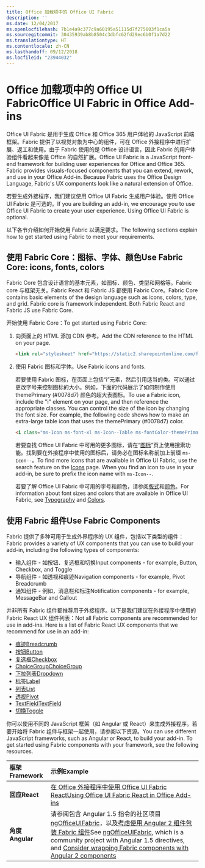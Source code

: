 ```yaml
---
title: Office 加载项中的 Office UI Fabric
description: ''
ms.date: 12/04/2017
ms.openlocfilehash: 7b1e4a9c377c9a60195a51115d7f275603f1ca5a
ms.sourcegitcommit: 30435939ab8b8504c3dbfc62fd29ec6b0f1a7d22
ms.translationtype: HT
ms.contentlocale: zh-CN
ms.lasthandoff: 09/12/2018
ms.locfileid: "23944032"
---
```

# <a name="office-ui-fabric-in-office-add-ins"></a><span data-ttu-id="332ba-102">Office 加载项中的 Office UI Fabric</span><span class="sxs-lookup"><span data-stu-id="332ba-102">Office UI Fabric in Office Add-ins</span></span> 

<span data-ttu-id="332ba-p101">Office UI Fabric 是用于生成 Office 和 Office 365 用户体验的 JavaScript 前端框架。Fabric 提供了以视觉对象为中心的组件，可在 Office 外接程序中进行扩展、返工和使用。由于 Fabric 使用的是 Office 设计语言，因此 Fabric 的用户体验组件看起来像是 Office 的自然扩展。</span><span class="sxs-lookup"><span data-stu-id="332ba-p101">Office UI Fabric is a JavaScript front-end framework for building user experiences for Office and Office 365. Fabric provides visuals-focused components that you can extend, rework, and use in your Office Add-in. Because Fabric uses the Office Design Language, Fabric's UX components look like a natural extension of Office.</span></span> 

<span data-ttu-id="332ba-p102">若要生成外接程序，我们建议使用 Office UI Fabric 生成用户体验。使用 Office UI Fabric 是可选的。</span><span class="sxs-lookup"><span data-stu-id="332ba-p102">If you are building an add-in, we encourage you to use Office UI Fabric to create your user experience. Using Office UI Fabric is optional.</span></span>

<span data-ttu-id="332ba-108">以下各节介绍如何开始使用 Fabric 以满足要求。</span><span class="sxs-lookup"><span data-stu-id="332ba-108">The following sections explain how to get started using Fabric to meet your requirements.</span></span> 

## <a name="use-fabric-core-icons-fonts-colors"></a><span data-ttu-id="332ba-109">使用 Fabric Core：图标、字体、颜色</span><span class="sxs-lookup"><span data-stu-id="332ba-109">Use Fabric Core: icons, fonts, colors</span></span>
<span data-ttu-id="332ba-p103">Fabric Core 包含设计语言的基本元素，如图标、颜色、类型和网格等。Fabric core 与框架无关。Fabric React 和 Fabric JS 都使用 Fabric Core。</span><span class="sxs-lookup"><span data-stu-id="332ba-p103">Fabric Core contains basic elements of the design language such as icons, colors, type, and grid. Fabric core is framework independent. Both Fabric React and Fabric JS use Fabric Core.</span></span>

<span data-ttu-id="332ba-113">开始使用 Fabric Core：</span><span class="sxs-lookup"><span data-stu-id="332ba-113">To get started using Fabric Core:</span></span>

1. <span data-ttu-id="332ba-114">向页面上的 HTML 添加 CDN 参考。</span><span class="sxs-lookup"><span data-stu-id="332ba-114">Add the CDN reference to the HTML on your page.</span></span>  

    ```html
    <link rel="stylesheet" href="https://static2.sharepointonline.com/files/fabric/office-ui-fabric-js/1.4.0/css/fabric.min.css">
    ```   
    
2. <span data-ttu-id="332ba-115">使用 Fabric 图标和字体。</span><span class="sxs-lookup"><span data-stu-id="332ba-115">Use Fabric icons and fonts.</span></span> 

    <span data-ttu-id="332ba-p104">若要使用 Fabric 图标，在页面上包括“i”元素，然后引用适当的类。可以通过更改字号来控制图标的大小。例如，下面的代码展示了如何制作使用 themePrimary (#0078d7) 颜色的超大表图标。</span><span class="sxs-lookup"><span data-stu-id="332ba-p104">To use a Fabric icon, include the "i" element on your page, and then reference the appropriate classes. You can control the size of the icon by changing the font size. For example, the following code shows how to make an extra-large table icon that uses the themePrimary (#0078d7) color.</span></span> 
   
    ```html
    <i class="ms-Icon ms-font-xl ms-Icon--Table ms-fontColor-themePrimary"></i>
    ```

    <span data-ttu-id="332ba-p105">若要查找 Office UI Fabric 中可用的更多图标，请在“[图标](https://developer.microsoft.com/fabric#/styles/icons)”页上使用搜索功能。找到要在外接程序中使用的图标后，请务必在图标名称前加上前缀 `ms-Icon--`。</span><span class="sxs-lookup"><span data-stu-id="332ba-p105">To find more icons that are available in Office UI Fabric, use the search feature on the [Icons](https://developer.microsoft.com/fabric#/styles/icons) page. When you find an icon to use in your add-in, be sure to prefix the icon name with `ms-Icon--`.</span></span> 

    <span data-ttu-id="332ba-121">若要了解 Office UI Fabric 中可用的字号和颜色，请参阅[版式](https://developer.microsoft.com/fabric#/styles/typography)和[颜色](https://developer.microsoft.com/fabric#/styles/colors)。</span><span class="sxs-lookup"><span data-stu-id="332ba-121">For information about font sizes and colors that are available in Office UI Fabric, see [Typography](https://developer.microsoft.com/fabric#/styles/typography) and [Colors](https://developer.microsoft.com/fabric#/styles/colors).</span></span>
 
## <a name="use-fabric-components"></a><span data-ttu-id="332ba-122">使用 Fabric 组件</span><span class="sxs-lookup"><span data-stu-id="332ba-122">Use Fabric Components</span></span> 
<span data-ttu-id="332ba-123">Fabric 提供了多种可用于生成外界程序的 UX 组件，包括以下类型的组件：</span><span class="sxs-lookup"><span data-stu-id="332ba-123">Fabric provides a variety of UX components that you can use to build your add-in, including the following types of components:</span></span>

- <span data-ttu-id="332ba-124">输入组件 - 如按钮、复选框和切换</span><span class="sxs-lookup"><span data-stu-id="332ba-124">Input components - for example, Button, Checkbox, and Toggle</span></span>
- <span data-ttu-id="332ba-125">导航组件 - 如透视和痕迹</span><span class="sxs-lookup"><span data-stu-id="332ba-125">Navigation components - for example, Pivot Breadcrumb</span></span>
- <span data-ttu-id="332ba-126">通知组件 - 例如，消息栏和标注</span><span class="sxs-lookup"><span data-stu-id="332ba-126">Notification components - for example, MessageBar and Callout</span></span>  

<span data-ttu-id="332ba-127">并非所有 Fabric 组件都推荐用于外接程序。以下是我们建议在外接程序中使用的 Fabric React UX 组件列表：</span><span class="sxs-lookup"><span data-stu-id="332ba-127">Not all Fabric components are recommended for use in add-ins. Here is a list of Fabric React UX components that we recommend for use in an add-in:</span></span>

- [<span data-ttu-id="332ba-128">痕迹</span><span class="sxs-lookup"><span data-stu-id="332ba-128">Breadcrumb</span></span>](https://developer.microsoft.com/fabric#/components/breadcrumb)
- [<span data-ttu-id="332ba-129">按钮</span><span class="sxs-lookup"><span data-stu-id="332ba-129">Button</span></span>](https://developer.microsoft.com/fabric#/components/button)
- [<span data-ttu-id="332ba-130">复选框</span><span class="sxs-lookup"><span data-stu-id="332ba-130">Checkbox</span></span>](https://developer.microsoft.com/fabric#/components/checkbox)
- [<span data-ttu-id="332ba-131">ChoiceGroup</span><span class="sxs-lookup"><span data-stu-id="332ba-131">ChoiceGroup</span></span>](https://developer.microsoft.com/fabric#/components/choicegroup)
- [<span data-ttu-id="332ba-132">下拉列表</span><span class="sxs-lookup"><span data-stu-id="332ba-132">Dropdown</span></span>](https://developer.microsoft.com/fabric#/components/dropdown)
- [<span data-ttu-id="332ba-133">标签</span><span class="sxs-lookup"><span data-stu-id="332ba-133">Label</span></span>](https://developer.microsoft.com/fabric#/components/label)
- [<span data-ttu-id="332ba-134">列表</span><span class="sxs-lookup"><span data-stu-id="332ba-134">List</span></span>](https://developer.microsoft.com/fabric#/components/list)
- [<span data-ttu-id="332ba-135">透视</span><span class="sxs-lookup"><span data-stu-id="332ba-135">Pivot</span></span>](https://developer.microsoft.com/fabric#/components/pivot)
- [<span data-ttu-id="332ba-136">TextField</span><span class="sxs-lookup"><span data-stu-id="332ba-136">TextField</span></span>](https://developer.microsoft.com/fabric#/components/textfield)
- [<span data-ttu-id="332ba-137">切换</span><span class="sxs-lookup"><span data-stu-id="332ba-137">Toggle</span></span>](https://developer.microsoft.com/fabric#/components/toggle)

<span data-ttu-id="332ba-p106">你可以使用不同的 JavaScript 框架（如 Angular 或 React）来生成外接程序。若要开始将 Fabric 组件与框架一起使用，请参阅以下资源。</span><span class="sxs-lookup"><span data-stu-id="332ba-p106">You can use different JavaScript frameworks, such as Angular or React, to build your add-in. To get started using Fabric components with your framework, see the following resources.</span></span>

|<span data-ttu-id="332ba-140">**框架**</span><span class="sxs-lookup"><span data-stu-id="332ba-140">**Framework**</span></span>|<span data-ttu-id="332ba-141">**示例**</span><span class="sxs-lookup"><span data-stu-id="332ba-141">**Example**</span></span>|
|:------------|:----------|
|<span data-ttu-id="332ba-142">**回应**</span><span class="sxs-lookup"><span data-stu-id="332ba-142">**React**</span></span>|[<span data-ttu-id="332ba-143">在 Office 外接程序中使用 Office UI Fabric React</span><span class="sxs-lookup"><span data-stu-id="332ba-143">Using Office UI Fabric React in Office Add-ins</span></span>](using-office-ui-fabric-react.md )|
|<span data-ttu-id="332ba-144">**角度**</span><span class="sxs-lookup"><span data-stu-id="332ba-144">**Angular**</span></span>| <span data-ttu-id="332ba-145">请参阅包含 Angular 1.5 指令的社区项目 [ngOfficeUIFabric](http://ngofficeuifabric.com/)，以及[考虑使用 Angular 2 组件包装 Fabric 组件](../develop/add-ins-with-angular2.md#consider-wrapping-fabric-components-with-angular-components)</span><span class="sxs-lookup"><span data-stu-id="332ba-145">See [ngOfficeUIFabric](http://ngofficeuifabric.com/), which is a community project with Angular 1.5 directives, and [Consider wrapping Fabric components with Angular 2 components](../develop/add-ins-with-angular2.md#consider-wrapping-fabric-components-with-angular-components)</span></span>|
